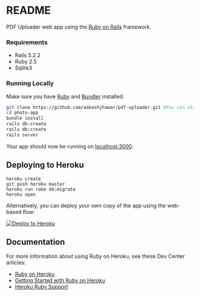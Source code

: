 # README

PDF Uploader web app using the [Ruby on Rails](http://rubyonrails.org) framework.

### Requirements
* Rails 5.2.2
* Ruby 2.5 
* Sqlite3

### Running Locally

Make sure you have [Ruby](https://www.ruby-lang.org) and [Bundler](http://bundler.io) installed.

```sh
git clone https://github.com/aakashjhawar/pdf-uploader.git #You can also clone your own fork
cd photo-app
bundle install
rails db:create
rails db:create
rails server
```
Your app should now be running on [localhost:3000](http://localhost:3000/).

## Deploying to Heroku

```
heroku create
git push heroku master
heroku run rake db:migrate
heroku open
```

Alternatively, you can deploy your own copy of the app using the web-based flow:

[![Deploy to Heroku](https://www.herokucdn.com/deploy/button.png)](https://heroku.com/deploy)

## Documentation

For more information about using Ruby on Heroku, see these Dev Center articles:

- [Ruby on Heroku](https://devcenter.heroku.com/categories/ruby)
- [Getting Started with Ruby on Heroku](https://devcenter.heroku.com/articles/getting-started-with-ruby)
- [Heroku Ruby Support](https://devcenter.heroku.com/articles/ruby-support)